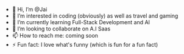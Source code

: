 - 👋 Hi, I’m @Jai
- 👀 I’m interested in coding (obviously) as well as travel and gaming
- 🌱 I’m currently learning Full-Stack Development and AI
- 💞️ I’m looking to collaborate on A.I Saas 
- 📫 How to reach me: coming soon
- ⚡ Fun fact: I love what's funny (which is fun for a fun fact)

<!---
Jaibourven/Jaibourven is a ✨ special ✨ repository because its `README.md` (this file) appears on your GitHub profile.
You can click the Preview link to take a look at your changes.
--->
